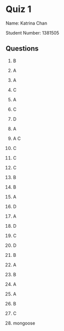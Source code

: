 # Quiz 1

Name: Katrina Chan

Student Number: 1381505

## Questions

1. B
2. A
3. A
4. C
5. A
6. C
7. D
8. A
9. A C

10. C
11. C
12. C
13. B
14. B
15. A
16. D
17. A
18. D
19. C
20. D

21. B
22. A
23. B
24. A
25. A
26. B
27. C
28. mongoose